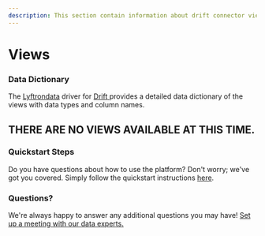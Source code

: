 ```yaml
---
description: This section contain information about drift connector views information
---
```


# Views

### Data Dictionary

The [Lyftrondata](https://www.lyftrondata.com/) driver for [Drift](https://www.lyftrondata.com/integration/marketing-analytics/drift/)[ ](https://www.lyftrondata.com/integration/drift/)provides a detailed data dictionary of the views with data types and column names.

## THERE ARE NO VIEWS AVAILABLE AT THIS TIME.

### Quickstart Steps

Do you have questions about how to use the platform? Don't worry; we've got you covered. Simply follow the quickstart instructions [here](../).

### Questions? <a href="#questions" id="questions"></a>

We're always happy to answer any additional questions you may have! [Set up a meeting with our data experts.](https://www.lyftrondata.com/book-a-meeting/)
